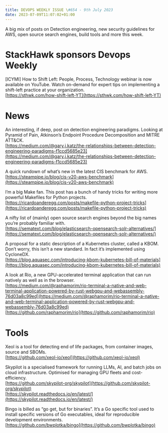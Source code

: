```yaml
---
title: DEVOPS WEEKLY ISSUE \#654 - 9th July 2023 
date: 2023-07-09T11:07:02+01:00
---
```


A big mix of posts on Detection engineering, new security guidelines for AWS, open source search engines, build tools and more this week.

StackHawk sponsors Devops Weekly
============================

[ICYMI] How to Shift Left: People, Process, Technology webinar is now available on YouTube. Watch on-demand for expert tips on implementing a shift-left practice at your organization.
<br>[https://sthwk.com/how-shift-left-YT](https://sthwk.com/how-shift-left-YT)


News
====

An interesting, if deep, post on detection engineering paradigms. Looking at Pyramid of Pain, Atkinson’s Endpoint Procedure Decomposition and MITRE ATT&CK.
<br>[https://medium.com/@gary.j.katz/the-relationships-between-detection-engineering-paradigms-f1ccd5685e23](https://medium.com/@gary.j.katz/the-relationships-between-detection-engineering-paradigms-f1ccd5685e23)


A quick rundown of what’s new in the latest CIS benchmark for AWS.
<br>[https://steampipe.io/blog/cis-v20-aws-benchmark](https://steampipe.io/blog/cis-v20-aws-benchmark)


I’m a big Make fan. This post has a bunch of handy tricks for writing more powerful Makefiles for Python projects.
<br>[https://ricardoanderegg.com/posts/makefile-python-project-tricks](https://ricardoanderegg.com/posts/makefile-python-project-tricks)


A nifty list of (mainly) open source search engines beyond the big names you’re probably familiar with.
<br>[https://sematext.com/blog/elasticsearch-opensearch-solr-alternatives/](https://sematext.com/blog/elasticsearch-opensearch-solr-alternatives/)


A proposal for a static description of a Kubernetes cluster, called a KBOM. Don’t worry, this isn’t a new standard. In fact it’s implemented using CycloneDX.
<br>[https://blog.aquasec.com/introducing-kbom-kubernetes-bill-of-materials](https://blog.aquasec.com/introducing-kbom-kubernetes-bill-of-materials)


A look at Rio, a new GPU-accelerated terminal application that can run natively as well as in the browser.
<br>[https://medium.com/@raphamorim/rio-terminal-a-native-and-web-terminal-application-powered-by-rust-webgpu-and-webassembly-76d03a8c99ed](https://medium.com/@raphamorim/rio-terminal-a-native-and-web-terminal-application-powered-by-rust-webgpu-and-webassembly-76d03a8c99ed)
<br>[https://github.com/raphamorim/rio](https://github.com/raphamorim/rio)


Tools
=====

Xeol is a tool for detecting end of life packages, from container images, source and SBOMs.
<br>[https://github.com/xeol-io/xeol](https://github.com/xeol-io/xeol)


Skypilot is a specialised framework for running LLMs, AI, and batch jobs on cloud infrastructure. Optimised for managing GPU fleets and cost-efficiency.
<br>[https://github.com/skypilot-org/skypilot](https://github.com/skypilot-org/skypilot)
<br>[https://skypilot.readthedocs.io/en/latest/](https://skypilot.readthedocs.io/en/latest/)


Bingo is billed as “go get, but for binaries”. It’s a Go specific tool used to install specific versions of Go executables, ideal for reproducible development environments.
<br>[https://github.com/bwplotka/bingo](https://github.com/bwplotka/bingo)



